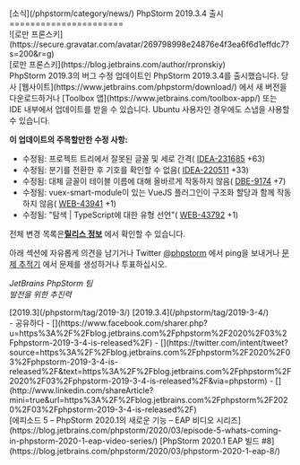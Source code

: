 <div class="content">[소식](/phpstorm/category/news/) PhpStorm 2019.3.4 출시 
======================

<div class="post-info">![로만 프론스키](https://secure.gravatar.com/avatar/269798998e24876e4f3ea6f6d1effdc7?s=200&r=g)<div class="post-info__text"> [로만 프론스키](https://blog.jetbrains.com/author/rpronskiy) <time class="publish-date" data-day="18" data-month="03" data-year="2020" datetime="2020-03-18"></time></div></div> PhpStorm 2019.3의 버그 수정 업데이트인 PhpStorm 2019.3.4를 출시했습니다. 당사 [웹사이트](https://www.jetbrains.com/phpstorm/download/) 에서 새 버전을 다운로드하거나 [Toolbox 앱](https://www.jetbrains.com/toolbox-app/) 또는 IDE 내부에서 업데이트를 받을 수 있습니다. Ubuntu 사용자인 경우에도 스냅을 사용할 수 있습니다.

 **이 업데이트의 주목할만한 수정 사항:**

- 수정됨: 프로젝트 트리에서 잘못된 글꼴 및 세로 간격( [IDEA-231685](https://youtrack.jetbrains.com/issue/IDEA-231685) +63)
- 수정됨: 분기를 전환한 후 기호를 확인할 수 없음( [IDEA-220511](https://youtrack.jetbrains.com/issue/IDEA-220511) +33)
- 수정됨: 대체 글꼴이 테이블 이름에 대해 올바르게 작동하지 않음( [DBE-9174](https://youtrack.jetbrains.com/issue/DBE-9174) +7)
- 수정됨: vuex-smart-module이 있는 VueJS 플러그인이 구조화 할당과 함께 작동하지 않음( [WEB-43941](https://youtrack.jetbrains.com/issue/WEB-43941) +1)
- 수정됨: "탐색 | TypeScript에 대한 유형 선언"( [WEB-43792](https://youtrack.jetbrains.com/issue/WEB-43792) +1)

 전체 변경 목록은[**릴리스 정보**](https://confluence.jetbrains.com/display/PhpStorm/PhpStorm+2019.3.4+Release+Notes) 에서 확인할 수 있습니다.

 아래 섹션에 자유롭게 의견을 남기거나 Twitter [@phpstorm](https://twitter.com/phpstorm) 에서 ping을 보내거나 [문제 추적기](http://youtrack.jetbrains.com/issues/WI) 에서 문제를 생성하거나 투표하십시오.

 *JetBrains PhpStorm 팀  
 발전을 위한 추진력*

<div class="content__row"><div class="tag-list"> [2019.3](/phpstorm/tag/2019-3/) [2019.3.4](/phpstorm/tag/2019-3-4/)</div>- <span>공유하다</span>
- [](https://www.facebook.com/sharer.php?u=https%3A%2F%2Fblog.jetbrains.com%2Fphpstorm%2F2020%2F03%2Fphpstorm-2019-3-4-is-released%2F)
- [](https://twitter.com/intent/tweet?source=https%3A%2F%2Fblog.jetbrains.com%2Fphpstorm%2F2020%2F03%2Fphpstorm-2019-3-4-is-released%2F&text=https%3A%2F%2Fblog.jetbrains.com%2Fphpstorm%2F2020%2F03%2Fphpstorm-2019-3-4-is-released%2F&via=phpstorm)
- [](http://www.linkedin.com/shareArticle?mini=true&url=https%3A%2F%2Fblog.jetbrains.com%2Fphpstorm%2F2020%2F03%2Fphpstorm-2019-3-4-is-released%2F)

</div><div class="content__pagination"> [에피소드 5 – PhpStorm 2020.1의 새로운 기능 – EAP 비디오 시리즈](https://blog.jetbrains.com/phpstorm/2020/03/episode-5-whats-coming-in-phpstorm-2020-1-eap-video-series/) [PhpStorm 2020.1 EAP 빌드 #8](https://blog.jetbrains.com/phpstorm/2020/03/phpstorm-2020-1-eap-8/)</div></div><div class="container comments-container"><div class="content"><div id="remark42"></div></div></div>